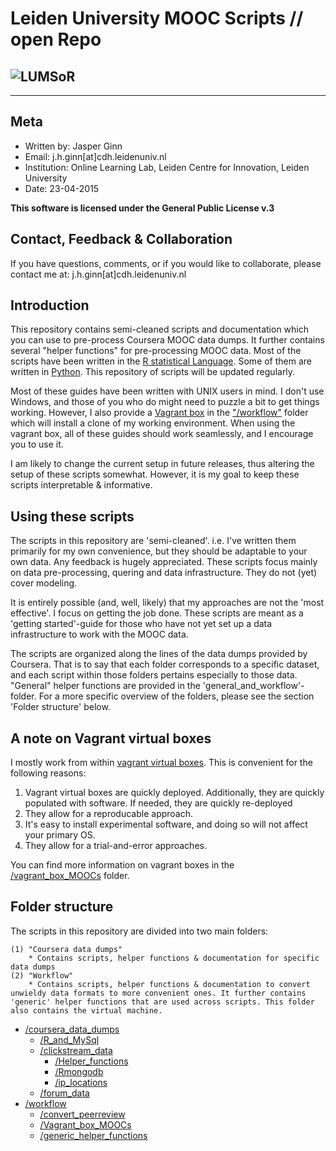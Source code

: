 # Leiden University MOOC Scripts // open Repo

![LUMSoR](https://dl.dropboxusercontent.com/u/38011066/CFI/plots/Lucsor.png)
-
-----------

## Meta

- Written by: Jasper Ginn
- Email: j.h.ginn[at]cdh.leidenuniv.nl
- Institution: Online Learning Lab, Leiden Centre for Innovation, Leiden University
- Date: 23-04-2015

**This software is licensed under the General Public License v.3** 

## Contact, Feedback & Collaboration

If you have questions, comments, or if you would like to collaborate, please contact me at: j.h.ginn[at]cdh.leidenuniv.nl

## Introduction

This repository contains semi-cleaned scripts and documentation which you can use to pre-process Coursera MOOC data dumps. It further contains several "helper functions" for pre-processing MOOC data. Most of the scripts have been written in the [R statistical Language](http://www.r-project.org/). Some of them are written in [Python](https://www.python.org/). This repository of scripts will be updated regularly.

Most of these guides have been written with UNIX users in mind. I don't use Windows, and those of you who do might need to puzzle a bit to get things working. However, I also provide a [Vagrant box](http://docs.vagrantup.com/v2/boxes.html) in the ["/workflow"](https://github.com/JasperHG90/MOOCs/tree/master/workflow/Vagrant_box_MOOCs) folder which will install a clone of my working environment. When using the vagrant box, all of these guides should work seamlessly, and I encourage you to use it.

I am likely to change the current setup in future releases, thus altering the setup of these scripts somewhat. However, it is my goal to keep these scripts interpretable & informative.

## Using these scripts

The scripts in this repository are 'semi-cleaned'. i.e. I've written them primarily for my own convenience, but they should be adaptable to your own data. Any feedback is hugely appreciated. These scripts focus mainly on data pre-processing, quering and data infrastructure. They do not (yet) cover modeling.

It is entirely possible (and, well, likely) that my approaches are not the 'most effective'. I focus on getting the job done. These scripts are meant as a 'getting started'-guide for those who have not yet set up a data infrastructure to work with the MOOC data.

The scripts are organized along the lines of the data dumps provided by Coursera. That is to say that each folder corresponds to a specific dataset, and each script within those folders pertains especially to those data. "General" helper functions are provided in the 'general_and_workflow'-folder. For a more specific overview of the folders, please see the section 'Folder structure' below.

## A note on Vagrant virtual boxes

I mostly work from within [vagrant virtual boxes](http://docs.vagrantup.com/v2/boxes.html). This is convenient for the following reasons:

1. Vagrant virtual boxes are quickly deployed. Additionally, they are quickly populated with software. If needed, they are quickly re-deployed
2. They allow for a reproducable approach. 
3. It's easy to install experimental software, and doing so will not affect your primary OS.
4. They allow for a trial-and-error approaches.

You can find more information on vagrant boxes in the [/vagrant_box_MOOCs](https://github.com/JasperHG90/MOOCs/tree/master/workflow/Vagrant_box_MOOCs) folder. 

## Folder structure

The scripts in this repository are divided into two main folders:

	(1) "Coursera data dumps"
		* Contains scripts, helper functions & documentation for specific data dumps
	(2) "Workflow"
		* Contains scripts, helper functions & documentation to convert unwieldy data formats to more convenient ones. It further contains 'generic' helper functions that are used across scripts. This folder also contains the virtual machine. 

- [/coursera_data_dumps](https://github.com/JasperHG90/MOOCs/tree/master/coursera_data_dumps)
	- [/R_and_MySql](https://github.com/JasperHG90/MOOCs/tree/master/coursera_data_dumps/R_and_MySQL)
	- [/clickstream_data](https://github.com/JasperHG90/MOOCs/tree/master/coursera_data_dumps/clickstream_data)
		- [/Helper_functions](https://github.com/LU-CFI/MOOCs/tree/master/coursera_data_dumps/clickstream_data/Helper_functions)
		- [/Rmongodb](https://github.com/LU-CFI/MOOCs/tree/master/coursera_data_dumps/clickstream_data/Rmongodb)
		- [/ip_locations](https://github.com/LU-CFI/MOOCs/tree/master/coursera_data_dumps/clickstream_data/ip_locations)
	- [/forum_data](https://github.com/JasperHG90/MOOCs/tree/master/coursera_data_dumps/forum_data)
- [/workflow](https://github.com/JasperHG90/MOOCs/tree/master/workflow)
	- [/convert_peerreview](https://github.com/LU-CFI/MOOCs/tree/master/workflow/convert_peerreview)
	- [/Vagrant_box_MOOCs](https://github.com/JasperHG90/MOOCs/tree/master/workflow/Vagrant_box_MOOCs)
	- [/generic_helper_functions](https://github.com/JasperHG90/MOOCs/tree/master/workflow/generic_helper_functions)
